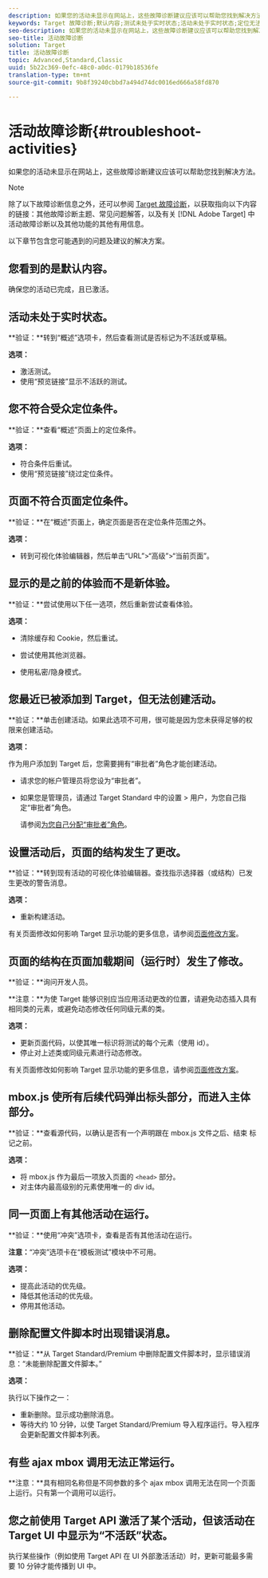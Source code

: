 ```yaml
---
description: 如果您的活动未显示在网站上，这些故障诊断建议应该可以帮助您找到解决方法。
keywords: Target 故障诊断;默认内容;测试未处于实时状态;活动未处于实时状态;定位无法运行;显示之前的体验;无法创建活动;创建活动;页面结构发生更改;页面结构已修改;错误消息;删除配置文件脚本时出错;ajax 无法运行
seo-description: 如果您的活动未显示在网站上，这些故障诊断建议应该可以帮助您找到解决方法。
seo-title: 活动故障诊断
solution: Target
title: 活动故障诊断
topic: Advanced,Standard,Classic
uuid: 5b22c369-0efc-48c0-a0dc-0179b18536fe
translation-type: tm+mt
source-git-commit: 9b8f39240cbbd7a494d74dc0016ed666a58fd870

---
```



# 活动故障诊断{#troubleshoot-activities}

如果您的活动未显示在网站上，这些故障诊断建议应该可以帮助您找到解决方法。

>[!NOTE]
>
>除了以下故障诊断信息之外，还可以参阅 [Target 故障诊断](../../r-troubleshooting-target/troubleshooting-target.md#reference_A9DB82675D044BD8861F6752A4EE6839)，以获取指向以下内容的链接：其他故障诊断主题、常见问题解答，以及有关 [!DNL Adobe Target] 中活动故障诊断以及其他功能的其他有用信息。

以下章节包含您可能遇到的问题及建议的解决方案。

## 您看到的是默认内容。

确保您的活动已完成，且已激活。

## 活动未处于实时状态。

**验证：**转到“概述”选项卡，然后查看测试是否标记为不活跃或草稿。

**选项：**

* 激活测试。
* 使用“预览链接”显示不活跃的测试。

## 您不符合受众定位条件。

**验证：**查看“概述”页面上的定位条件。

**选项：**

* 符合条件后重试。
* 使用“预览链接”绕过定位条件。

## 页面不符合页面定位条件。

**验证：**在“概述”页面上，确定页面是否在定位条件范围之外。

**选项：**

* 转到可视化体验编辑器，然后单击“URL”&gt;“高级”&gt;“当前页面”。

## 显示的是之前的体验而不是新体验。

**验证：**尝试使用以下任一选项，然后重新尝试查看体验。

**选项：**

* 清除缓存和 Cookie，然后重试。

* 尝试使用其他浏览器。
* 使用私密/隐身模式。

## 您最近已被添加到 Target，但无法创建活动。

**验证：**单击创建活动。如果此选项不可用，很可能是因为您未获得足够的权限来创建活动。

**选项：**

作为用户添加到 Target 后，您需要拥有“审批者”角色才能创建活动。

* 请求您的帐户管理员将您设为“审批者”。
* 如果您是管理员，请通过 Target Standard 中的设置 &gt; 用户，为您自己指定“审批者”角色。

   请参阅[为您自己分配“审批者”角色](../../administrating-target/start-target.md#task_15CAA437A71444E2932B333D5E66A3C7)。

## 设置活动后，页面的结构发生了更改。

**验证：**转到现有活动的可视化体验编辑器。查找指示选择器（或结构）已发生更改的警告消息。

**选项：**

* 重新构建活动。

有关页面修改如何影响 Target 显示功能的更多信息，请参阅[页面修改方案](../../c-experiences/c-visual-experience-composer/r-troubleshoot-composer/vec-scenarios.md#concept_A458A95F65B4401588016683FB1694DB)。

## 页面的结构在页面加载期间（运行时）发生了修改。

**验证：**询问开发人员。

**注意：**为使 Target 能够识别应当应用活动更改的位置，请避免动态插入具有相同类的元素，或避免动态修改任何同级元素的类。

**选项：**

* 更新页面代码，以使其唯一标识将测试的每个元素（使用 id）。
* 停止对上述类或同级元素进行动态修改。

有关页面修改如何影响 Target 显示功能的更多信息，请参阅[页面修改方案](../../c-experiences/c-visual-experience-composer/r-troubleshoot-composer/vec-scenarios.md#concept_A458A95F65B4401588016683FB1694DB)。

## mbox.js 使所有后续代码弹出标头部分，而进入主体部分。

**验证：**查看源代码，以确认是否有一个声明跟在 mbox.js 文件之后、结束 </body> 标记之前。

**选项：**

* 将 mbox.js 作为最后一项放入页面的 `<head>` 部分。
* 对主体内最高级别的元素使用唯一的 div id。

## 同一页面上有其他活动在运行。

**验证：**使用“冲突”选项卡，查看是否有其他活动在运行。

**注意：**“冲突”选项卡在“模板测试”模块中不可用。

**选项：**

* 提高此活动的优先级。
* 降低其他活动的优先级。
* 停用其他活动。

## 删除配置文件脚本时出现错误消息。

**验证：**从 Target Standard/Premium 中删除配置文件脚本时，显示错误消息：“未能删除配置文件脚本。”

**选项：**

执行以下操作之一：

* 重新删除。显示成功删除消息。
* 等待大约 10 分钟，以使 Target Standard/Premium 导入程序运行。导入程序会更新配置文件脚本列表。

## 有些 ajax mbox 调用无法正常运行。

**注意：**具有相同名称但是不同参数的多个 ajax mbox 调用无法在同一个页面上运行。只有第一个调用可以运行。

## 您之前使用 Target API 激活了某个活动，但该活动在 Target UI 中显示为“不活跃”状态。

执行某些操作（例如使用 Target API 在 UI 外部激活活动）时，更新可能最多需要 10 分钟才能传播到 UI 中。